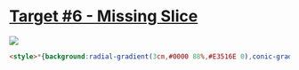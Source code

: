 # [Target #6 - Missing Slice](https://cssbattle.dev/play/6)

![](https://cssbattle.dev/targets/6.png)

```HTML
<style>*{background:radial-gradient(3cm,#0000 88%,#E3516E 0),conic-gradient(#FADE8B 25%,#E3516E 0 50%,#F7F3D7 0 75%,#51B5A9 0
```